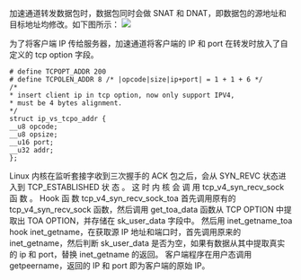 加速通道转发数据包时，数据包同时会做 SNAT 和 DNAT，即数据包的源地址和目标地址均修改。如下图所示：
![](http://imgcache.tce.fsphere.cn/image/mc.qcloudimg.com/static/img/3106fdbb4cf4ce0aa3107bd735974a68/image.png)

为了将客户端 IP 传给服务器，加速通道将客户端的 IP 和 port 在转发时放入了自定义的 tcp option 字段。


```
# define TCPOPT_ADDR 200
# define TCPOLEN_ADDR 8 /* |opcode|size|ip+port| = 1 + 1 + 6 */
/*
* insert client ip in tcp option, now only support IPV4,
* must be 4 bytes alignment.
*/
struct ip_vs_tcpo_addr {
__u8 opcode;
__u8 opsize;
__u16 port;
__u32 addr;
};
```
Linux 内核在监听套接字收到三次握手的 ACK 包之后，会从 SYN_REVC 状态进入到
TCP_ESTABLISHED 状 态 。 这 时 内 核 会 调 用 tcp_v4_syn_recv_sock 函 数 。 Hook 函 数
tcp_v4_syn_recv_sock_toa 首先调用原有的 tcp_v4_syn_recv_sock 函数，然后调用 get_toa_data 函数从 TCP OPTION 中提取出 TOA OPTION，并存储在 sk_user_data 字段中。
然后用 inet_getname_toa hook inet_getname，在获取源 IP 地址和端口时，首先调用原来的
inet_getname，然后判断 sk_user_data 是否为空，如果有数据从其中提取真实的 ip 和 port，替换
inet_getname 的返回。
客户端程序在用户态调用 getpeername，返回的 IP 和 port 即为客户端的原始 IP。